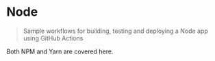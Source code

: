 # Node
> Sample workflows for building, testing and deploying a Node app using GitHub Actions

Both NPM and Yarn are covered here.
